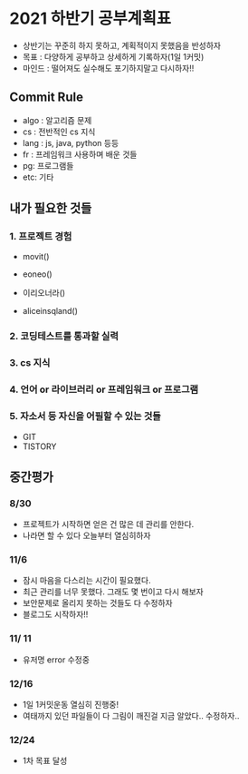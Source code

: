 # 2021 하반기 공부계획표

- 상반기는 꾸준히 하지 못하고, 계획적이지 못했음을 반성하자
- 목표 : 다양하게 공부하고 상세하게 기록하자(1일 1커밋)
- 마인드 : 떨어져도 실수해도 포기하지말고 다시하자!!



## Commit Rule

- algo : 알고리즘 문제
- cs : 전반적인  cs 지식
- lang : js, java, python 등등
- fr : 프레임워크 사용하며 배운 것들
- pg: 프로그램들
- etc: 기타



## 내가 필요한 것들

### 1. 프로젝트 경험

 - movit()

 - eoneo()

 - 이리오너라()

 - aliceinsqland()

   

### 2. 코딩테스트를 통과할 실력



### 3. cs 지식



### 4. 언어 or 라이브러리 or 프레임워크 or 프로그램



### 5. 자소서 등 자신을 어필할 수 있는 것들

- GIT
- TISTORY



## 중간평가

### 8/30

- 프로젝트가 시작하면 얻은 건 많은 데 관리를 안한다.
- 나라면 할 수 있다 오늘부터 열심히하자

### 11/6

- 잠시 마음을 다스리는 시간이 필요했다.
- 최근 관리를 너무 못했다. 그래도 몇 번이고 다시 해보자
- 보안문제로 올리지 못하는 것들도 다 수정하자
- 블로그도 시작하자!!

### 11/ 11

- 유저명 error 수정중

### 12/16

- 1일 1커밋운동 열심히 진행중!
- 여태까지 있던 파일들이 다 그림이 깨진걸 지금 알았다.. 수정하자..

### 12/24

- 1차 목표 달성
